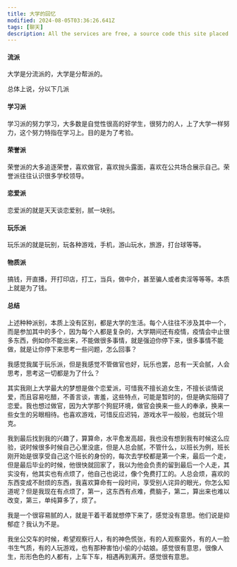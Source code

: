 ```yaml
---
title: 大学的回忆
modified: 2024-08-05T03:36:26.641Z
tags: [聊天]
description: All the services are free, a source code this site placed on github repository and intergration with netlify service, another service that you can use is github page for hosting your own static site.
---
```


####  流派

大学是分流派的，大学是分帮派的。

总体上说，分以下几派

#### 学习派

学习派的努力学习，大多数是自觉性很高的好学生，很努力的人，上了大学一样努力，这个努力特指在学习上。目的是为了考验。

#### 荣誉派

荣誉派的大多追逐荣誉，喜欢做官，喜欢抛头露面，喜欢在公共场合展示自己。荣誉派往往认识很多学校领导。

#### 恋爱派

恋爱派的就是天天谈恋爱别，腻一块别。

#### 玩乐派

玩乐派的就是玩别，玩各种游戏，手机，游山玩水，旅游，打台球等等。

#### 物质派

搞钱，开直播，开打印店，打工，当兵，做中介，甚至骗人或者卖淫等等等。本质上就是为了钱。

#### 总结

上述种种派别，本质上没有区别，都是大学的生活。每个人往往不涉及其中一个，而是参加其中的多个，因为每个人都是复杂的，大学期间还有疫情，疫情会中止很多东西，例如你不能出来，不能做很多事情，就是强迫你停下来，很多事情不能做，就是让你停下来思考一些问题，怎么回事？

我感觉我属于玩乐派，但是我感觉不管做官也好，玩乐也罢，总有一天会腻，人会思考，思考这一切都是为了什么？

其实我刚上大学最大的梦想是做个恋爱派，可惜我不擅长追女生，不擅长谈情说爱，而且容易吃醋，不善言谈，害羞，这些特点，可能是暂时的，但是确实阻碍了恋爱。我也想过做官，因为大学那个狗屁环境，做官会换来一些人的奉承，换来一些女生的另眼相待。也喜欢游戏，可惜反应迟钝，游戏水平一般般，也就玩个坦克。

我到最后找到我的兴趣了，算算命，水平愈发高超，我也没有想到我有时候这么应验，说时候很多时候自己心里没底，但是人总会腻，不管什么，以班长为例，班长刚开始是很享受自己这个班长的身份的，每次去学校都是第一个来，最后一个走，但是最后毕业的时候，他很快就回家了，我以为他会负责的留到最后一个人走，其实没有，他其实也有点烦了，他自己也说过，像个免费打工的。人总会烦，喜欢的东西变成不耐烦的东西，我喜欢算命有一段时间，享受别人诧异的眼光，你怎么知道呢？但是我现在有点烦了，第一，这东西有点难，费脑子，第二，算出来也难以改变，第三，单纯算多了，烦了。

我是一个很容易腻的人，就是干着干着就想停下来了，感觉没有意思。他们说是抑郁症？我认为不是。

我坐公交车的时候，希望观察行人，有的神色慌张，有的人观察窗外，有的人一脸书生气质，有的人玩游戏，也有那种害怕小偷的小姑娘。感觉很有意思，很像人生，形形色色的人都有，上车下车，相遇再到离开。感觉很有意思。





